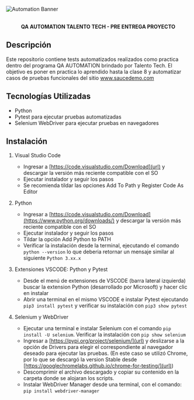 ![Automation Banner](https://github.com/user-attachments/assets/bf62e3ec-20fd-4cc0-b565-7a69c67060c0)<br><br>
**<div align="center"> QA AUTOMATION TALENTO TECH - PRE ENTREGA PROYECTO**
</div>


## Descripción
  Este repositorio contiene tests automatizados realizados como practica dentro del programa QA AUTOMATION brindado por Talento Tech. 
  El objetivo es poner en practica lo aprendido hasta la clase 8 y automatizar casos de pruebas funcionales del sitio [www.saucedemo.com ](url)

## Tecnologías Utilizadas
   
   + Python<br>  
   + Pytest para ejecutar pruebas automatizadas<br>  
   + Selenium WebDriver para ejecutar pruebas en navegadores<br>

## Instalación

1. Visual Studio Code

   + Ingresar a [https://code.visualstudio.com/Download](url) y descargar la versión más reciente compatible con el SO
   + Ejecutar instalador y seguir los pasos
   + Se recomienda tildar las opciones Add To Path y Register Code As Editor

2. Python

   + Ingresar a [https://code.visualstudio.com/Download](https://www.python.org/downloads/) y descargar la versión más reciente compatible con el SO
   + Ejecutar instalador y seguir los pasos
   + Tildar la opción Add Python to PATH
   + Verificar la instalación desde la terminal, ejecutando el comando `python --version` lo que deberia retornar un mensaje similar al siguiente `Python 3.xx.x`

3. Extensiones VSCODE: Python y Pytest

   + Desde el menú de extensiones de VSCODE (barra lateral izquierda) buscar la extension Python (desarrollado por Microsoft) y hacer clic en instalar
   + Abrir una terminal en el mismo VSCODE e instalar Pytest ejecutando `pip3 install pytest` y verificar su instalación con `pip3 show pytest`

4. Selenium y WebDriver

   + Ejecutar una terminal e instalar Selenium con el comando `pip install -U selenium`. Verificar la instalación con `pip show selenium`
   + Ingresar a [https://pypi.org/project/selenium/](url) y deslizarse a la opción de Drivers para elegir el correspondiente al navegador deseado para ejecutar las
     pruebas. (En este caso se utilizó Chrome, por lo que se descargó la version Stable desde [https://googlechromelabs.github.io/chrome-for-testing/](url))
   + Descomprimir el archivo descargado y copiar su contenido en la carpeta donde se alojaran los scripts.
   + Instalar WebDriver Manager desde una terminal, con el comando: `pip install webdriver-manager`
     
   
  
   







